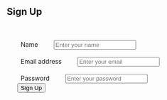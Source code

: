 <!DOCTYPE html>
<html lang="en">

<head>
  <meta charset="UTF-8">
  <meta name="viewport" content="width=device-width, initial-scale=1.0">
  <link rel="stylesheet" href="https://cdn.jsdelivr.net/npm/bootstrap@5.3.0/dist/css/bootstrap.min.css">
  <title>Clinic Management Service</title>
</head>
<body>
  <div class="container">
    <h2>Sign Up</h2>
    <form>
      <div class="mb-3">
        <label for="name" class="form-label">Name</label>
        <input type="text" class="form-control" id="name" placeholder="Enter your name">
      </div>
      <div class="mb-3">
        <label for="email" class="form-label">Email address</label>
        <input type="email" class="form-control" id="email" placeholder="Enter your email">
      </div>
      <div class="mb-3">
        <label for="password" class="form-label">Password</label>
        <input type="password" class="form-control" id="password" placeholder="Enter your password">
      </div>
      <button type="submit" class="btn btn-primary">Sign Up</button>
    </form>
  </div>
  <script src="https://cdn.jsdelivr.net/npm/bootstrap@5.3.0/dist/js/bootstrap.bundle.min.js"></script>
</body>
</html> 
